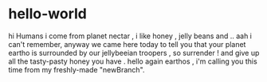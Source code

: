 # hello-world

hi Humans 
i come from planet nectar ,  i like honey , jelly beans and .. aah i can't remember, anyway
we came here today to tell you that your planet eartho is surrounded by our jellybeeian troopers , so surrender !
and give up all the tasty-pasty honey you have .
hello again earthos , i'm calling you this time from my freshly-made "newBranch". 
